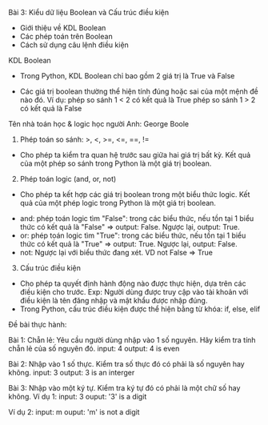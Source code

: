 Bài 3: Kiểu dữ liệu Boolean và Cấu trúc điều kiện
- Giới thiệu về KDL Boolean
- Các phép toán trên Boolean
- Cách sử dụng câu lệnh điều kiện


KDL Boolean
- Trong Python, KDL Boolean chỉ bao gồm 2 giá trị là True và False
+ Các giá trị boolean thường thể hiện tính đúng hoặc sai của một mệnh đề nào đó. Ví dụ: 
phép so sánh 1 < 2 có kết quả là True
phép so sánh 1 > 2 có kết quả là False

Tên nhà toán học & logic học người Anh: George Boole

1. Phép toán so sánh: >, <, >=, <=, ==, !=
- Cho phép ta kiểm tra quan hệ trước sau giữa hai giá trị bất kỳ. Kết quả của một phép so sánh trong Python là một giá trị boolean.

2. Phép toán logic (and, or, not)
- Cho phép ta kết hợp các giá trị boolean trong một biểu thức logic. Kết quả của một phép logic trong Python là một giá trị boolean.
+ and: phép toán logic tìm "False": trong các biểu thức, nếu tồn tại 1 biểu thức có kết quả là "False" => output: False. Ngược lại, output: True.
+ or: phép toán logic tìm "True": trong các biểu thức, nếu tồn tại 1 biểu thức có kết quả là "True" => output: True. Ngược lại, output: False.
+ not: Ngược lại với biểu thức đang xét. VD not False => True

3. Cấu trúc điều kiện
- Cho phép ta quyết định hành động nào được thực hiện, dựa trên các điều kiện cho trước.
Exp: Người dùng được truy cập vào tài khoản với điều kiện là tên đăng nhập và mật khẩu được nhập đúng.
- Trong Python, cấu trúc điều kiện được thể hiện bằng từ khóa: if, else, elif



Đề bài thực hành: 

Bài 1: Chẵn lẻ: Yêu cầu người dùng nhập vào 1 số nguyên. Hãy kiểm tra tính chẵn lẻ của số nguyên đó.
input: 4
output: 4 is even

Bài 2: Nhập vào 1 số thực. Kiểm tra số thực đó có phải là số nguyên hay không. 
input: 3
output: 3 is an interger

Bài 3: Nhập vào một ký tự. Kiểm tra ký tự đó có phải là một chữ số hay không.
Ví dụ 1:
input: 3
ouput: '3' is a digit

Ví dụ 2:
input: m
ouput: 'm' is not a digit








